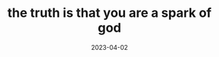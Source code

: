 ---
title: "the truth is that you are a spark of god"
date: 2023-04-02
related: from you defines reality
type: fragment
tags:
  - fragment
  - Lofty Thoughts
---